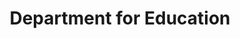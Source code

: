 ---
schema: default
title: Department for Education
description: >-
  The Department for Education is responsible for children’s services and
  education, including higher and further education policy, apprenticeships and
  wider skills in England.
logo: >-
  /img/FireShot Capture 140 - Department for Education - GOV.UK_ -
  https___www.gov.uk_government_orga.png
---